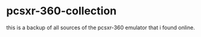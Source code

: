 # pcsxr-360-collection

this is a backup of all sources of the pcsxr-360 emulator that i found online.
